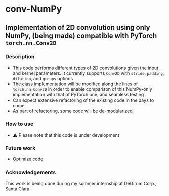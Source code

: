 # conv-NumPy
## Implementation of 2D convolution using only NumPy, (being made) compatible with PyTorch `torch.nn.Conv2D`

### Description
* This code performs different types of 2D convolutions given the input and kernel parameters. It currently supports `Conv2D` with `stride`, `padding`, `dilation`, and `groups` options
* The class implementation will be modified along the lines of `torch.nn.Conv2D` in order to enable comparison of this NumPy-only implementation with that of PyTorch one, and seamless testing
* Can expect extensive refactoring of the existing code in the days to come
* As part of refactoring, some code will be de-modularized

### How to use
* :warning: Please note that this code is under development
<!-- * Create an instance of `Conv2D` or `DepthwiseConv2D` class with the following parameters: `inp_n`, `inp_c`, `inp_h`, `inp_w`, `ker_c`, `ker_h`, `ker_h`, `ker_w` and `num_ker`
* `stride`, `dilation` and `padding` are optional parameters with default values as follows: `stride = 1`, `dilation = 1` (no dilation) and `padding=0` (no padding)
* Call the methods `create_input_img()`, `create_kernels()` and `create_output()` in the order

### Specifics
* `create_input_img()` creates a random input of shape `[inp_n, inp_c, inp_h, inp_w]`
* `create_kernels()` creates random kernels of shape `[num_ker, ker_c, ker_h, ker_w]`
* `create_output()` performs the convolution and gives output of shape `[inp_n, num_ker, (inp_h + 2*padding - ker_h)/stride + 1, (inp_w + 2*padding - ker_w)/stride + 1]`, where `inp_h`, `inp_w` are updated based on `padding` and `ker_h`, `ker_w` are updated based on `dilation`
* Note that `ker_c = 1` and `inp_c = num_ker = out_c` always, for `DepthwiseConv2D` -->
<!-- ### Development
* Enable verbose and debug modes by setting `verbose=True` and `debug=True` respectively -->

### Future work
* Optimize code
<!-- * Add code for different types of convolutions -->

### Acknowledgements
This work is being done during my summer internship at DeGirum Corp., Santa Clara.
